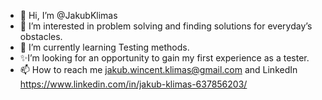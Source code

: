 - 👋 Hi, I’m @JakubKlimas
- 👀 I’m interested in problem solving and finding solutions for everyday’s obstacles.
- 🌱 I’m currently learning Testing methods.
- ✨I’m looking for an opportunity to gain my first experience as a tester.
- 📫 How to reach me jakub.wincent.klimas@gmail.com and LinkedIn https://www.linkedin.com/in/jakub-klimas-637856203/
